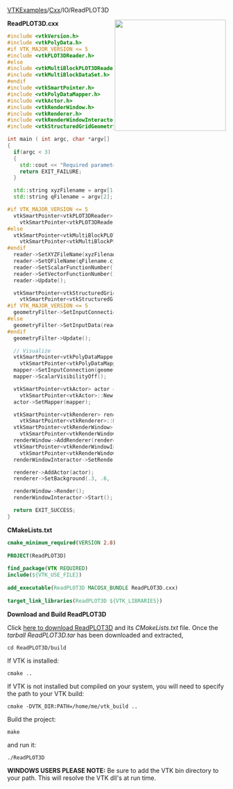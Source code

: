 [VTKExamples](/home/)/[Cxx](/Cxx)/IO/ReadPLOT3D

<img align="right" src="https://github.com/lorensen/VTKExamples/blob/gh-pages/Testing/Baseline/IO/TestReadPLOT3D.png?raw=true" width="256" />

**ReadPLOT3D.cxx**
```c++
#include <vtkVersion.h>
#include <vtkPolyData.h>
#if VTK_MAJOR_VERSION <= 5
#include <vtkPLOT3DReader.h>
#else
#include <vtkMultiBlockPLOT3DReader.h>
#include <vtkMultiBlockDataSet.h>
#endif
#include <vtkSmartPointer.h>
#include <vtkPolyDataMapper.h>
#include <vtkActor.h>
#include <vtkRenderWindow.h>
#include <vtkRenderer.h>
#include <vtkRenderWindowInteractor.h>
#include <vtkStructuredGridGeometryFilter.h>

int main ( int argc, char *argv[] )
{
  if(argc < 3)
  {
    std::cout << "Required parameters: XYZFilename.bin QFileName.bin" << std::endl;
    return EXIT_FAILURE;
  }

  std::string xyzFilename = argv[1];
  std::string qFilename = argv[2];

#if VTK_MAJOR_VERSION <= 5
  vtkSmartPointer<vtkPLOT3DReader> reader =
    vtkSmartPointer<vtkPLOT3DReader>::New();
#else
  vtkSmartPointer<vtkMultiBlockPLOT3DReader> reader =
    vtkSmartPointer<vtkMultiBlockPLOT3DReader>::New();
#endif
  reader->SetXYZFileName(xyzFilename.c_str());
  reader->SetQFileName(qFilename.c_str());
  reader->SetScalarFunctionNumber(100);
  reader->SetVectorFunctionNumber(202);
  reader->Update();

  vtkSmartPointer<vtkStructuredGridGeometryFilter> geometryFilter =
    vtkSmartPointer<vtkStructuredGridGeometryFilter>::New();
#if VTK_MAJOR_VERSION <= 5
  geometryFilter->SetInputConnection(reader->GetOutputPort());
#else
  geometryFilter->SetInputData(reader->GetOutput()->GetBlock(0));
#endif
  geometryFilter->Update();

  // Visualize
  vtkSmartPointer<vtkPolyDataMapper> mapper =
    vtkSmartPointer<vtkPolyDataMapper>::New();
  mapper->SetInputConnection(geometryFilter->GetOutputPort());
  mapper->ScalarVisibilityOff();

  vtkSmartPointer<vtkActor> actor =
    vtkSmartPointer<vtkActor>::New();
  actor->SetMapper(mapper);

  vtkSmartPointer<vtkRenderer> renderer =
    vtkSmartPointer<vtkRenderer>::New();
  vtkSmartPointer<vtkRenderWindow> renderWindow =
    vtkSmartPointer<vtkRenderWindow>::New();
  renderWindow->AddRenderer(renderer);
  vtkSmartPointer<vtkRenderWindowInteractor> renderWindowInteractor =
    vtkSmartPointer<vtkRenderWindowInteractor>::New();
  renderWindowInteractor->SetRenderWindow(renderWindow);

  renderer->AddActor(actor);
  renderer->SetBackground(.3, .6, .3); // Background color green

  renderWindow->Render();
  renderWindowInteractor->Start();

  return EXIT_SUCCESS;
}
```
**CMakeLists.txt**
```cmake
cmake_minimum_required(VERSION 2.8)
 
PROJECT(ReadPLOT3D)
 
find_package(VTK REQUIRED)
include(${VTK_USE_FILE})
 
add_executable(ReadPLOT3D MACOSX_BUNDLE ReadPLOT3D.cxx)
 
target_link_libraries(ReadPLOT3D ${VTK_LIBRARIES})
```

**Download and Build ReadPLOT3D**

Click [here to download ReadPLOT3D](https://github.com/lorensen/VTKWikiExamplesTarballs/raw/master/ReadPLOT3D.tar) and its *CMakeLists.txt* file.
Once the *tarball ReadPLOT3D.tar* has been downloaded and extracted,
```
cd ReadPLOT3D/build 
```
If VTK is installed:
```
cmake ..
```
If VTK is not installed but compiled on your system, you will need to specify the path to your VTK build:
```
cmake -DVTK_DIR:PATH=/home/me/vtk_build ..
```
Build the project:
```
make
```
and run it:
```
./ReadPLOT3D
```
**WINDOWS USERS PLEASE NOTE:** Be sure to add the VTK bin directory to your path. This will resolve the VTK dll's at run time.

